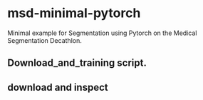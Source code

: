 # msd-minimal-pytorch
Minimal example for Segmentation using Pytorch on the Medical Segmentation Decathlon.

## Download_and_training script.


## download and inspect

